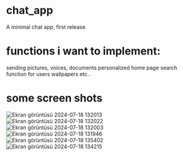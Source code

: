 # chat_app

A minimal chat app, first release

# functions i want to implement:

sending pictures, voices, documents
personalized home page
search function for users
wallpapers
etc..

# some screen shots
![Ekran görüntüsü 2024-07-18 132013](https://github.com/user-attachments/assets/a97f6bd8-b648-4594-b382-36ebce2cee3d)
![Ekran görüntüsü 2024-07-18 132022](https://github.com/user-attachments/assets/82cc6fe7-8a72-41ec-a2e4-bd1591b808cb)
![Ekran görüntüsü 2024-07-18 132003](https://github.com/user-attachments/assets/084183ec-5e43-4aea-aabb-d1277059e121)
![Ekran görüntüsü 2024-07-18 131946](https://github.com/user-attachments/assets/3c1a446f-dffc-49fc-a055-ca46470591f3)
![Ekran görüntüsü 2024-07-18 135402](https://github.com/user-attachments/assets/e8ea63c4-601d-4188-894c-54f7e4a4320f)
![Ekran görüntüsü 2024-07-18 134215](https://github.com/user-attachments/assets/e490faab-8d01-4b67-aafe-891e3ab02db8)
